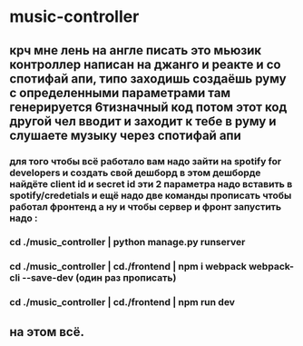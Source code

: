 # music-controller
## крч мне лень на англе писать это мьюзик контроллер написан на джанго и реакте и со спотифай апи, типо заходишь создаёшь руму с определенными параметрами там генерируется 6тизначный код потом этот код другой чел вводит и заходит к тебе в руму и слушаете музыку через спотифай апи 


 ### для того чтобы всё работало вам надо зайти на spotify for developers и создать свой дешборд в этом дешборде найдёте client id и secret id эти 2 параметра надо вставить в spotify/credetials и ещё надо две команды прописать чтобы работал фронтенд   а ну и чтобы сервер и фронт запустить надо :
### cd ./music_controller | python manage.py runserver

 ### cd ./music_controller | cd./frontend | npm i webpack webpack-cli --save-dev (один раз прописать)

 ### cd ./music_controller | cd./frontend | npm run dev

 
## на этом всё.